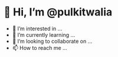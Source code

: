 # 👋 Hi, I’m @pulkitwalia

- 👀 I’m interested in ...
- 🌱 I’m currently learning ...
- 💞️ I’m looking to collaborate on ...
- 📫 How to reach me ...

<!---
pulkitwalia/pulkitwalia is a ✨ special ✨ repository because its `README.md` (this file) appears on your GitHub profile.
You can click the Preview link to take a look at your changes.
--->
